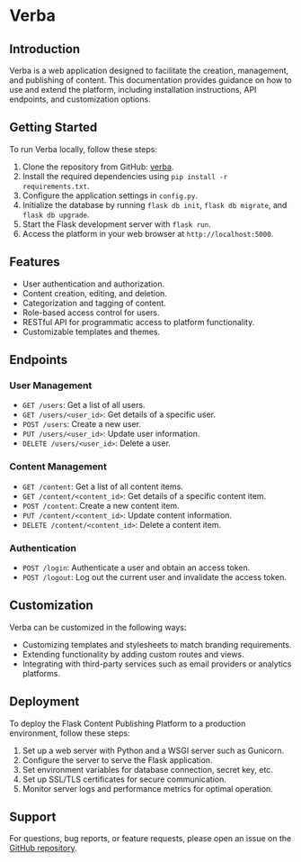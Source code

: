 # Verba

## Introduction
Verba is a web application designed to facilitate the creation, management, and publishing of content. This documentation provides guidance on how to use and extend the platform, including installation instructions, API endpoints, and customization options.

## Getting Started
To run Verba locally, follow these steps:

1. Clone the repository from GitHub: [verba](https://github.com/adeyomola/verbay).
2. Install the required dependencies using `pip install -r requirements.txt`.
3. Configure the application settings in `config.py`.
4. Initialize the database by running `flask db init`, `flask db migrate`, and `flask db upgrade`.
5. Start the Flask development server with `flask run`.
6. Access the platform in your web browser at `http://localhost:5000`.

## Features
- User authentication and authorization.
- Content creation, editing, and deletion.
- Categorization and tagging of content.
- Role-based access control for users.
- RESTful API for programmatic access to platform functionality.
- Customizable templates and themes.

## Endpoints
### User Management
- `GET /users`: Get a list of all users.
- `GET /users/<user_id>`: Get details of a specific user.
- `POST /users`: Create a new user.
- `PUT /users/<user_id>`: Update user information.
- `DELETE /users/<user_id>`: Delete a user.

### Content Management
- `GET /content`: Get a list of all content items.
- `GET /content/<content_id>`: Get details of a specific content item.
- `POST /content`: Create a new content item.
- `PUT /content/<content_id>`: Update content information.
- `DELETE /content/<content_id>`: Delete a content item.

### Authentication
- `POST /login`: Authenticate a user and obtain an access token.
- `POST /logout`: Log out the current user and invalidate the access token.

## Customization
Verba can be customized in the following ways:
- Customizing templates and stylesheets to match branding requirements.
- Extending functionality by adding custom routes and views.
- Integrating with third-party services such as email providers or analytics platforms.

## Deployment
To deploy the Flask Content Publishing Platform to a production environment, follow these steps:
1. Set up a web server with Python and a WSGI server such as Gunicorn.
2. Configure the server to serve the Flask application.
3. Set environment variables for database connection, secret key, etc.
4. Set up SSL/TLS certificates for secure communication.
5. Monitor server logs and performance metrics for optimal operation.

## Support
For questions, bug reports, or feature requests, please open an issue on the [GitHub repository](https://github.com/adeyomola/verba).

